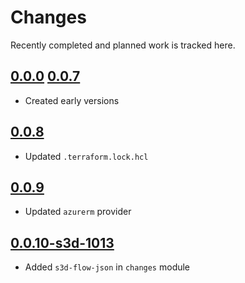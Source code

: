# Changes
Recently completed and planned work is tracked here.

## [0.0.0](.) [0.0.7](.)
- Created early versions

## [0.0.8](.)
- Updated `.terraform.lock.hcl`

## [0.0.9](.)
- Updated `azurerm` provider

## [0.0.10-s3d-1013](.)
- Added `s3d-flow-json` in `changes` module
